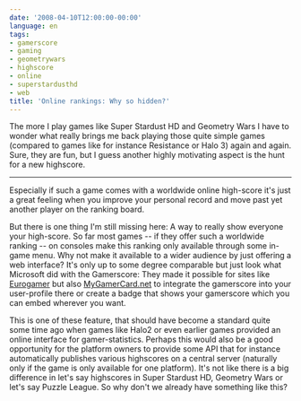 ```yaml
---
date: '2008-04-10T12:00:00-00:00'
language: en
tags:
- gamerscore
- gaming
- geometrywars
- highscore
- online
- superstardusthd
- web
title: 'Online rankings: Why so hidden?'
---
```



The more I play games like Super Stardust HD and Geometry Wars I have to wonder what really brings me back playing those quite simple games (compared to games like for instance Resistance or Halo 3) again and again. Sure, they are fun, but I guess another highly motivating aspect is the hunt for a new highscore. 

-------------------------------

Especially if such a game comes with a worldwide online high-score it's just a great feeling when you improve your personal record and move past yet another player on the ranking board.

But there is one thing I'm still missing here: A way to really show everyone your high-score. So far most games -- if they offer such a worldwide ranking -- on consoles make this ranking only available through some in-game menu. Why not make it available to a wider audience by just offering a web interface? It's only up to some degree comparable but just look what Microsoft did with the Gamerscore: They made it possible for sites like [Eurogamer](http://eurogamer.net) but also [MyGamerCard.net](http://mygamercard.net) to integrate the gamerscore into your user-profile there or create a badge that shows your gamerscore which you can embed wherever you want.

This is one of these feature, that should have become a standard quite some time ago when games like Halo2 or even earlier games provided an online interface for gamer-statistics. Perhaps this would also be a good opportunity for the platform owners to provide some API that for instance automatically publishes various highscores on a central server (naturally only if the game is only available for one platform). It's not like there is a big difference in let's say highscores in Super Stardust HD, Geometry Wars or let's say Puzzle League. So why don't we already have something like this?
